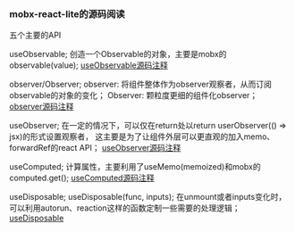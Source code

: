 ### mobx-react-lite的源码阅读

五个主要的API

useObservable;
创造一个Observable的对象，主要是mobx的observable(value);
[useObservable源码注释](https://github.com/zlv-thisF/NOTE-of-mobx-react-lite/blob/master/useObservable%E5%87%BD%E6%95%B0.md)

observer/Observer;
observer: 将组件整体作为observer观察者，从而订阅observable的对象的变化；
Observer: 颗粒度更细的组件化observer；
[observer源码注释](https://github.com/zlv-thisF/NOTE-of-mobx-react-lite/blob/master/observer%E5%87%BD%E6%95%B0.md)

useObserver;
在一定的情况下，可以仅在return处以return userObserver(() => jsx)的形式设置观察者，
这主要是为了让组件外层可以更直观的加入memo、forwardRef的react API；
[useObserver源码注释](https://github.com/zlv-thisF/NOTE-of-mobx-react-lite/blob/master/useObserver%E5%87%BD%E6%95%B0.md)

useComputed;
计算属性，主要利用了useMemo(memoized)和mobx的computed.get();
[useComputed源码注释](https://github.com/zlv-thisF/NOTE-of-mobx-react-lite/blob/master/useComputed%E5%87%BD%E6%95%B0.md)

useDisposable;
useDisposable(func, inputs);
在unmount或者inputs变化时，可以利用autorun、reaction这样的函数定制一些需要的处理逻辑；
[useDisposable](https://github.com/zlv-thisF/NOTE-of-mobx-react-lite/blob/master/useDisposable%E5%87%BD%E6%95%B0.md)
